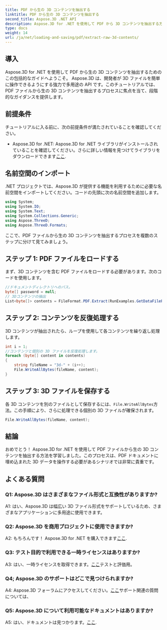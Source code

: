 ```yaml
---
title: PDF から生の 3D コンテンツを抽出する
linktitle: PDF から生の 3D コンテンツを抽出する
second_title: Aspose.3D .NET API
description: Aspose.3D for .NET を使用して PDF から 3D コンテンツを抽出する方法を学びます。コード例を含むステップバイステップのガイド。
type: docs
weight: 14
url: /ja/net/loading-and-saving/pdf/extract-raw-3d-contents/
---
```

## 導入

Aspose.3D for .NET を使用して PDF から生の 3D コンテンツを抽出するためのこの包括的なガイドへようこそ。 Aspose.3D は、開発者が 3D ファイルを簡単に操作できるようにする強力で多用途の API です。このチュートリアルでは、PDF ファイルから生の 3D コンテンツを抽出するプロセスに焦点を当て、段階的なガイダンスを提供します。

## 前提条件

チュートリアルに入る前に、次の前提条件が満たされていることを確認してください。

-  Aspose.3D for .NET: Aspose.3D for .NET ライブラリがインストールされていることを確認してください。さらに詳しい情報を見つけてライブラリをダウンロードできます[ここ](https://releases.aspose.com/3d/net/).

## 名前空間のインポート

.NET プロジェクトでは、Aspose.3D が提供する機能を利用するために必要な名前空間をインポートしてください。コードの先頭に次の名前空間を追加します。

```csharp
using System;
using System.IO;
using System.Text;
using System.Collections.Generic;
using Aspose.ThreeD;
using Aspose.ThreeD.Formats;
```

ここで、PDF ファイルから生の 3D コンテンツを抽出するプロセスを複数のステップに分けて見てみましょう。

## ステップ 1: PDF ファイルをロードする

まず、3D コンテンツを含む PDF ファイルをロードする必要があります。次のコードを使用します。

```csharp
//ドキュメントディレクトリへのパス。
byte[] password = null;
// 3Dコンテンツの抽出
List<byte[]> contents = FileFormat.PDF.Extract(RunExamples.GetDataFilePath("House_Design.pdf"), password);
```

## ステップ 2: コンテンツを反復処理する

3D コンテンツが抽出されたら、ループを使用して各コンテンツを繰り返し処理します。

```csharp
int i = 1;
//コンテンツと個別の 3D ファイルを反復処理します。
foreach (byte[] content in contents)
{
    string fileName = "3d-" + (i++);
    File.WriteAllBytes(fileName, content);
}
```

## ステップ 3: 3D ファイルを保存する

各 3D コンテンツを別のファイルとして保存するには、`File.WriteAllBytes`方法。この手順により、さらに処理できる個別の 3D ファイルが確保されます。

```csharp
File.WriteAllBytes(fileName, content);
```

## 結論

おめでとう！ Aspose.3D for .NET を使用して PDF ファイルから生の 3D コンテンツを抽出する方法を学習しました。このプロセスは、PDF ドキュメントに埋め込まれた 3D データを操作する必要があるシナリオでは非常に貴重です。

## よくある質問

### Q1: Aspose.3D はさまざまなファイル形式と互換性がありますか?

A1: はい、Aspose.3D は幅広い 3D ファイル形式をサポートしているため、さまざまなアプリケーションに多用途に使用できます。

### Q2: Aspose.3D を商用プロジェクトに使用できますか?

 A2: もちろんです！ Aspose.3D for .NET を購入できます[ここ](https://purchase.aspose.com/buy).

### Q3: テスト目的で利用できる一時ライセンスはありますか?

 A3: はい、一時ライセンスを取得できます。[ここ](https://purchase.aspose.com/temporary-license/)テストと評価用。

### Q4; Aspose.3D のサポートはどこで見つけられますか?

 A4: Aspose.3D フォーラムにアクセスしてください。[ここ](https://forum.aspose.com/c/3d/18)サポート関連の質問については、

### Q5: Aspose.3D について利用可能なドキュメントはありますか?

 A5: はい、ドキュメントは見つかります。[ここ](https://reference.aspose.com/3d/net/).
